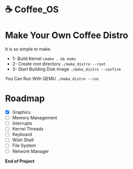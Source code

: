 # :coffee: Coffee_OS
# Make Your Own Coffee Distro
It is so simple to make.
* 1- Build Kernel `cmake . && make`
* 2- Create root directory `./make_distro --root`
* 3- Start Building Disk Image `./make_distro --confirm`

You Can Run With QEMU `./make_distro --run`

# Roadmap
- [x] Graphics
- [ ] Memory Management
- [ ] Interrupts
- [ ] Kernel Threads
- [ ] Keyboard
- [ ] Wish Shell
- [ ] File System
- [ ] Network Manager

**End of Project**

